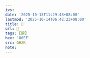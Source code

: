 ```yaml
---
ivs:
date: '2025-10-13T11:29:48+08:00'
lastmod: '2025-10-14T06:42:23+08:00'
title: 󰣊
url: 󰣊
tags: [胯]
hex: '80EF'
src: GHZR
note:
---
```

